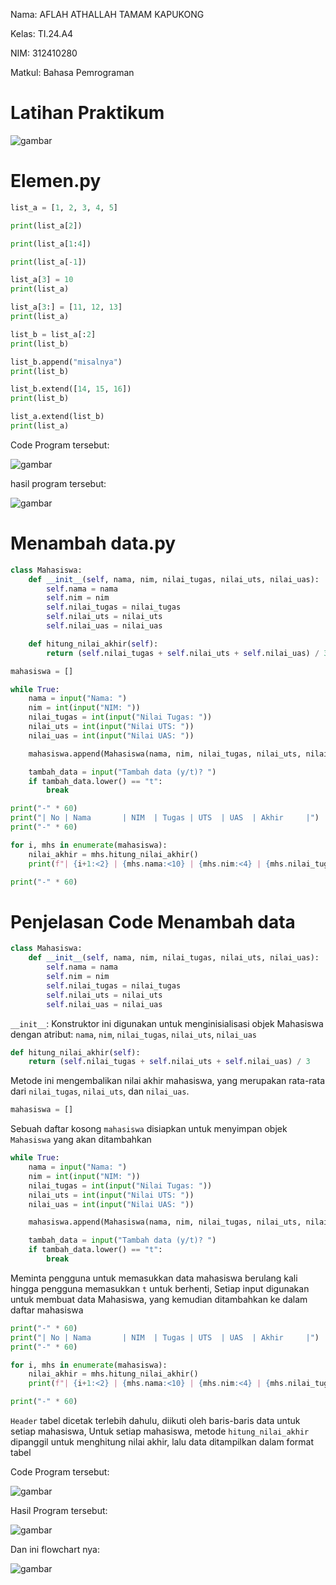 Nama: AFLAH ATHALLAH TAMAM KAPUKONG 

Kelas: TI.24.A4

NIM: 312410280

Matkul: Bahasa Pemrograman

# Latihan Praktikum

![gambar](https://github.com/Abcdeflahhh/foto-flowchart/blob/3026cc465e56bdfdfed29c8b87ebac29018e91f3/1.jpghttps://github.com/Abcdeflahhh/foto-flowchart/blob/3026cc465e56bdfdfed29c8b87ebac29018e91f3/1.jpg)

# Elemen.py

```python
list_a = [1, 2, 3, 4, 5]

print(list_a[2])

print(list_a[1:4])

print(list_a[-1])

list_a[3] = 10
print(list_a)

list_a[3:] = [11, 12, 13]
print(list_a)

list_b = list_a[:2]
print(list_b)

list_b.append("misalnya")
print(list_b)

list_b.extend([14, 15, 16])
print(list_b)

list_a.extend(list_b)
print(list_a)
```

Code Program tersebut:

![gambar](https://github.com/Abcdeflahhh/prak5/blob/813a6bba257903369c6e2600d6111dcf8dc4b3f6/Image/elemen%20(1).png)

hasil program tersebut:

![gambar](https://github.com/Abcdeflahhh/prak5/blob/813a6bba257903369c6e2600d6111dcf8dc4b3f6/Image/Screenshot%202024-11-12%20051452.png)

# Menambah data.py

```python
class Mahasiswa:
    def __init__(self, nama, nim, nilai_tugas, nilai_uts, nilai_uas):
        self.nama = nama
        self.nim = nim
        self.nilai_tugas = nilai_tugas
        self.nilai_uts = nilai_uts
        self.nilai_uas = nilai_uas

    def hitung_nilai_akhir(self):
        return (self.nilai_tugas + self.nilai_uts + self.nilai_uas) / 3

mahasiswa = []

while True:
    nama = input("Nama: ")
    nim = int(input("NIM: "))
    nilai_tugas = int(input("Nilai Tugas: "))
    nilai_uts = int(input("Nilai UTS: "))
    nilai_uas = int(input("Nilai UAS: "))

    mahasiswa.append(Mahasiswa(nama, nim, nilai_tugas, nilai_uts, nilai_uas))

    tambah_data = input("Tambah data (y/t)? ")
    if tambah_data.lower() == "t":
        break

print("-" * 60)
print("| No | Nama       | NIM  | Tugas | UTS  | UAS  | Akhir     |")
print("-" * 60)

for i, mhs in enumerate(mahasiswa):
    nilai_akhir = mhs.hitung_nilai_akhir()
    print(f"| {i+1:<2} | {mhs.nama:<10} | {mhs.nim:<4} | {mhs.nilai_tugas:<5} | {mhs.nilai_uts:<5} | {mhs.nilai_uas:<5} | {nilai_akhir:<9.2f} |")

print("-" * 60)
```

# Penjelasan Code Menambah data

```python
class Mahasiswa:
    def __init__(self, nama, nim, nilai_tugas, nilai_uts, nilai_uas):
        self.nama = nama
        self.nim = nim
        self.nilai_tugas = nilai_tugas
        self.nilai_uts = nilai_uts
        self.nilai_uas = nilai_uas
```
`__init__`: Konstruktor ini digunakan untuk menginisialisasi objek Mahasiswa dengan atribut: `nama`, `nim`, `nilai_tugas`, `nilai_uts`, `nilai_uas`

```python
def hitung_nilai_akhir(self):
    return (self.nilai_tugas + self.nilai_uts + self.nilai_uas) / 3
```
Metode ini mengembalikan nilai akhir mahasiswa, yang merupakan rata-rata dari `nilai_tugas`, `nilai_uts`, dan `nilai_uas`.

```python
mahasiswa = []
```
Sebuah daftar kosong `mahasiswa` disiapkan untuk menyimpan objek `Mahasiswa` yang akan ditambahkan

```python
while True:
    nama = input("Nama: ")
    nim = int(input("NIM: "))
    nilai_tugas = int(input("Nilai Tugas: "))
    nilai_uts = int(input("Nilai UTS: "))
    nilai_uas = int(input("Nilai UAS: "))

    mahasiswa.append(Mahasiswa(nama, nim, nilai_tugas, nilai_uts, nilai_uas))

    tambah_data = input("Tambah data (y/t)? ")
    if tambah_data.lower() == "t":
        break
```
Meminta pengguna untuk memasukkan data mahasiswa berulang kali hingga pengguna memasukkan `t` untuk berhenti, Setiap input digunakan untuk membuat data Mahasiswa, yang kemudian ditambahkan ke dalam daftar mahasiswa

```python
print("-" * 60)
print("| No | Nama       | NIM  | Tugas | UTS  | UAS  | Akhir     |")
print("-" * 60)

for i, mhs in enumerate(mahasiswa):
    nilai_akhir = mhs.hitung_nilai_akhir()
    print(f"| {i+1:<2} | {mhs.nama:<10} | {mhs.nim:<4} | {mhs.nilai_tugas:<5} | {mhs.nilai_uts:<5} | {mhs.nilai_uas:<5} | {nilai_akhir:<9.2f} |")

print("-" * 60)
```
`Header` tabel dicetak terlebih dahulu, diikuti oleh baris-baris data untuk setiap mahasiswa, Untuk setiap mahasiswa, metode `hitung_nilai_akhir` dipanggil untuk menghitung nilai akhir, lalu data ditampilkan dalam format tabel

Code Program tersebut:

![gambar](https://github.com/Abcdeflahhh/prak5/blob/b44c9cdf9b5889e2ddf732a936e3ce5b4093dc36/Image/nilai%20(1).png)

Hasil Program tersebut:

![gambar](https://github.com/Abcdeflahhh/prak5/blob/b44c9cdf9b5889e2ddf732a936e3ce5b4093dc36/Image/Screenshot%202024-11-12%20051101.png )

Dan ini flowchart nya:

![gambar](https://github.com/Abcdeflahhh/prak5/blob/b44c9cdf9b5889e2ddf732a936e3ce5b4093dc36/Image/Screenshot%202024-11-13%20083635.png)
